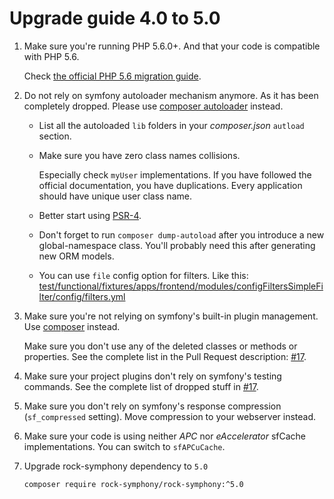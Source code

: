 Upgrade guide 4.0 to 5.0
========================

1. Make sure you're running PHP 5.6.0+.
   And that your code is compatible with PHP 5.6.
   
   Check [the official PHP 5.6 migration guide](http://php.net/migration56). 

2. Do not rely on symfony autoloader mechanism anymore. 
   As it has been completely dropped.
   Please use [composer autoloader](https://getcomposer.org/doc/01-basic-usage.md#autoloading) instead.
   
   - List all the autoloaded `lib` folders in your *composer.json* `autload` section.

   - Make sure you have zero class names collisions. 
     
     Especially check `myUser` implementations. 
     If you have followed the official documentation, you have duplications. 
     Every application should have unique user class name.
     
   - Better start using [PSR-4](https://www.php-fig.org/psr/psr-4/).

   - Don't forget to run `composer dump-autoload` after you introduce a new global-namespace class.
     You'll probably need this after generating new ORM models.
     
   - You can use `file` config option for filters. Like this: 
     [test/functional/fixtures/apps/frontend/modules/configFiltersSimpleFilter/config/filters.yml](https://github.com/rock-symphony/rock-symphony/blob/d62f1348/test/functional/fixtures/apps/frontend/modules/configFiltersSimpleFilter/config/filters.yml#L9)
    
3. Make sure you're not relying on symfony's built-in plugin management.
   Use [composer](https://getcomposer.org/) instead.
   
   Make sure you don't use any of the deleted classes or methods or properties.
   See the complete list in the Pull Request description: 
   [#17](https://github.com/rock-symphony/rock-symphony/pull/17).
   
4. Make sure your project plugins don't rely on symfony's testing commands.
   See the complete list of dropped stuff in 
   [#17](https://github.com/rock-symphony/rock-symphony/pull/18).

5. Make sure you don't rely on symfony's response compression (`sf_compressed` setting).
   Move compression to your webserver instead.

6. Make sure your code is using neither *APC* nor *eAccelerator* sfCache implementations.
   You can switch to `sfAPCuCache`. 

7. Upgrade rock-symphony dependency to `5.0`

   ```bash
   composer require rock-symphony/rock-symphony:^5.0
   ```
